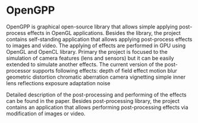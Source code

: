 OpenGPP
==================

OpenGPP is graphical open-source library that allows simple applying post-process effects in OpenGL applications. Besides the library, the project contains self-standing application that allows applying post-process effects to images and video. The applying of effects are performed in GPU using OpenGL and OpenCL library. Primary the project is focused to the simulation of camera features (lens and sensors) but it can be easily extended to simulate another effects. The current version of the post-processor supports following effects:
depth of field effect
motion blur
geometric distortion
chromatic aberration
camera vignetting
simple inner lens reflections
exposure adaptation
noise

Detailed description of the post-processing and performing of the effects can be found in the paper. Besides post-processing library, the project contains an application that allows performing post-processing effects via modification of images or video.

